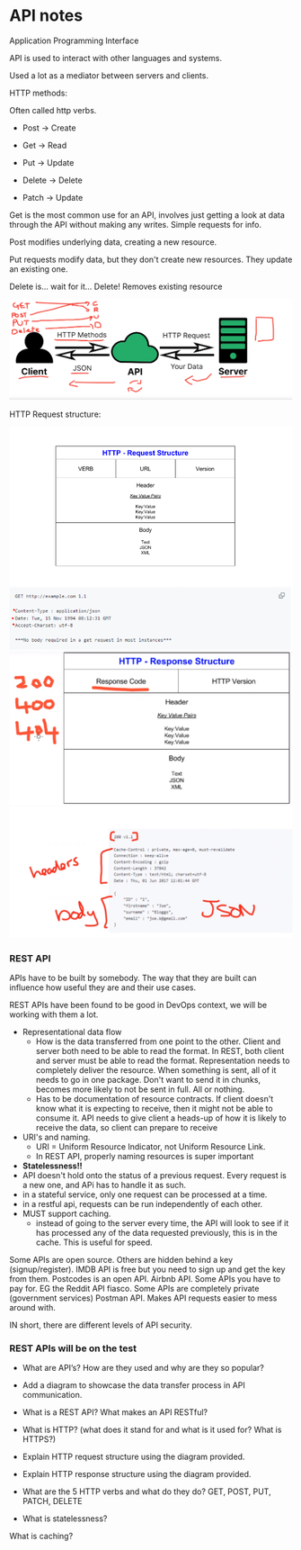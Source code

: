 # API notes

Application Programming Interface

API is used to interact with other languages and systems.

Used a lot as a mediator between servers and clients.

HTTP methods:

Often called http verbs.

* Post -> Create  
* Get -> Read
* Put -> Update
* Delete -> Delete

* Patch -> Update

Get is the most common use for an API, involves just getting a look at data through the API without making any writes. Simple requests for info.

Post modifies underlying data, creating a new resource.

Put requests modify data, but they don't create new resources. They update an existing one.

Delete is... wait for it... Delete! Removes existing resource

![diagram01.png](images/diagram01.png)

HTTP Request structure:

![diagram02.png](images/diagram02.png)
![diagram03.png](images/diagram03.png)
![diagram04.png](images/diagram04.png)
![diagram05.png](images/diagram05.png)

### REST API

APIs have to be built by somebody. The way that they are built can influence how useful they are and their use cases.

REST APIs have been found to be good in DevOps context, we will be working with them a lot.

* Representational data flow
  * How is the data transferred from one point to the other. Client and server both need to be able to read the format. In REST, both client and server must be able to read the format. Representation needs to completely deliver the resource. When something is sent, all of it needs to go in one package. Don't want to send it in chunks, becomes more likely to not be sent in full. All or nothing.
  * Has to be documentation of resource contracts. If client doesn't know what it is expecting to receive, then it might not be able to consume it. API needs to give client a heads-up of how it is likely to receive the data, so client can prepare to receive
* URI's and naming.
  * URI = Uniform Resource Indicator, not Uniform Resource Link.
  * In REST API, properly naming resources is super important
*  **Statelessness!!**
  * API doesn't hold onto the status of a previous request. Every request is a new one, and APi has to handle it as such.
  * in a stateful service, only one request can be processed at a time.
  * in a restful api, requests can be run independently of each other.
* MUST support caching.
  * instead of going to the server every time, the API will look to see if it has processed any of the data requested previously, this is in the cache. This is useful for speed.

Some APIs are open source. Others are hidden behind a key (signup/register). IMDB API is free but you need to sign up and get the key from them.
Postcodes is an open API. Airbnb API.
Some APIs you have to pay for. EG the Reddit API fiasco.
Some APIs are completely private (government services)
Postman API. Makes API requests easier to mess around with.


IN short, there are different levels of API security.

### REST APIs will be on the test

* What are API’s? How are they used and why are they so popular?

 

* Add a diagram to showcase the data transfer process in API communication.

 

* What is a REST API? What makes an API RESTful?

 

* What is HTTP? (what does it stand for and what is it used for? What is HTTPS?)

 

* Explain HTTP request structure using the diagram provided.

 

* Explain HTTP response structure using the diagram provided.

 

* What are the 5 HTTP verbs and what do they do? GET, POST, PUT, PATCH, DELETE

 

* What is statelessness?

 

What is caching?